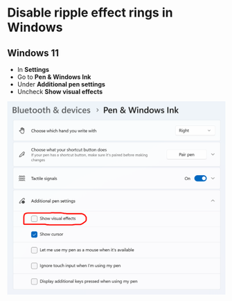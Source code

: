# Disable ripple effect rings in Windows

## Windows 11

* In **Settings**
* Go to **Pen & Windows Ink**
* Under **Additional pen settings**
* Uncheck **Show visual effects**

![](<../../.gitbook/assets/image (346).png>)









